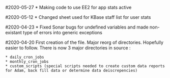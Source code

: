 #2020-05-27
    * Making code to use EE2 for app stats active

#2020-05-12
    * Changed sheet used for KBase staff list for user stats

#2020-04-23
    * Fixed Sonar bugs for undefined variables and made non-existant type of errors into generic exceptions

#2020-04-20 First creation of the file. Major reorg of directories. Hopefully easier to follow. There is now 3 major directories in source :

    * daily_cron_jobs
    * monthly_cron_jobs
    * custom_scripts (special scripts needed to create custom data reports for Adam, back fill data or determine data deiscrepencies)
